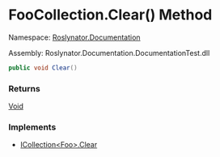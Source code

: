 # FooCollection\.Clear\(\) Method

Namespace: [Roslynator.Documentation](../../README.md)

Assembly: Roslynator\.Documentation\.DocumentationTest\.dll

```csharp
public void Clear()
```

### Returns

[Void](https://docs.microsoft.com/en-us/dotnet/api/system.void)

### Implements

* [ICollection\<Foo>.Clear](https://docs.microsoft.com/en-us/dotnet/api/system.collections.generic.icollection-1.clear)

